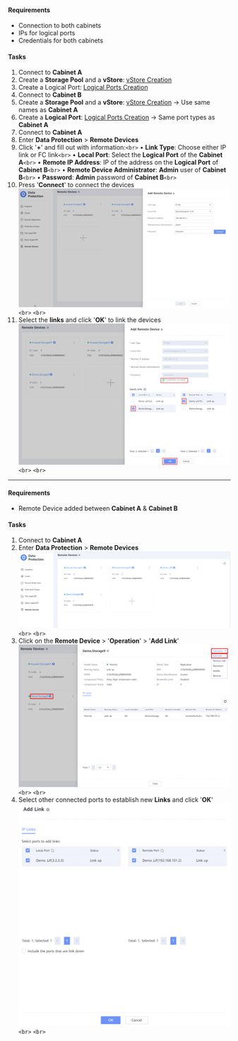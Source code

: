 #### Requirements

- Connection to both cabinets
- IPs for logical ports
- Credentials for both cabinets

#### Tasks

1. Connect to **Cabinet A**
2. Create a **Storage Pool** and a **vStore**: [vStore Creation](../Storage%20Cabinets%20Configuration/vStore%20Creation.md)
3. Create a Logical Port: [Logical Ports Creation](../Storage%20Cabinets%20Configuration/Logical%20Ports%20Creation.md.md)
4. Connect to **Cabinet B**
5. Create a **Storage Pool** and a **vStore**: [vStore Creation](../Storage%20Cabinets%20Configuration/vStore%20Creation.md) → Use same names as **Cabinet A**
6. Create a **Logical Port**: [Logical Ports Creation](../Storage%20Cabinets%20Configuration/Logical%20Ports%20Creation.md.md) → Same port types as **Cabinet A**
7. Connect to **Cabinet A**
8. Enter **Data Protection** > **Remote Devices**
9. Click '**+**' and fill out with information:`<br>`
   • **Link Type**: Choose either IP link or FC link`<br>`
   • **Local Port**: Select the **Logical Port** of the **Cabinet A**`<br>`
   • **Remote IP Address**: IP of the address on the **Logical Port** of **Cabinet B**`<br>`
   • **Remote Device Administrator**: **Admin** user of **Cabinet B**`<br>`
   • **Password**: **Admin** password of **Cabinet B**`<br>`
10. Press '**Connect**' to connect the devices
    ![RemoteDevice001](../../Images/RemoteDevice001.png)`<br>`
    `<br>`
11. Select the **links** and click '**OK**' to link the devices
    ![RemoteDevice002](../../Images/RemoteDevice002.png)`<br>`
    `<br>`

---

#### Requirements

- Remote Device added between **Cabinet A** & **Cabinet B**

#### Tasks

1. Connect to **Cabinet A**
2. Enter **Data Protection** > **Remote Devices**
   ![RedundancyLinks001](../../Images/RedundancyLinks001.png)`<br>`
   `<br>`
3. Click on the **Remote Device** > '**Operation**' > '**Add Link**'
   ![RedundancyLinks002](../../Images/RedundancyLinks002.png)`<br>`
   `<br>`
4. Select other connected ports to establish new **Links** and click '**OK**'
   ![RedundancyLinks003](../../Images/RedundancyLinks003.png)`<br>`
   `<br>`
